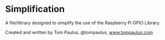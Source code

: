 Simplification
==============
A file/library designed to simplify the use of the Raspberry Pi GPIO Library.

Created and written by Tom Paulus, @tompaulus, www.tompaulus.com